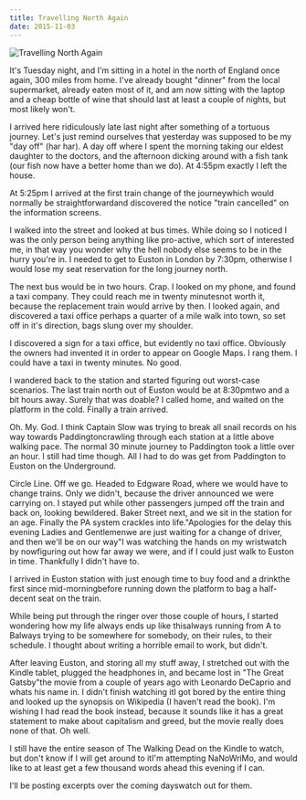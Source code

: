 ```yaml
---
title: Travelling North Again
date: 2015-11-03
---
```


![Travelling North Again](https://source.unsplash.com/9ZQzrLWV52M/1600x900)

It's Tuesday night, and I'm sitting in a hotel in the north of England once again, 300 miles from home. I've already bought "dinner" from the local supermarket, already eaten most of it, and am now sitting with the laptop and a cheap bottle of wine that should last at least a couple of nights, but most likely won't.

I arrived here ridiculously late last night after something of a tortuous journey. Let's just remind ourselves that yesterday was supposed to be my "day off" (har har). A day off where I spent the morning taking our eldest daughter to the doctors, and the afternoon dicking around with a fish tank (our fish now have a better home than we do). At 4:55pm exactly I left the house.

At 5:25pm I arrived at the first train change of the journeywhich would normally be straightforwardand discovered the notice "train cancelled" on the information screens.

I walked into the street and looked at bus times. While doing so I noticed I was the only person being anything like pro-active, which sort of interested me, in that way you wonder why the hell nobody else seems to be in the hurry you're in. I needed to get to Euston in London by 7:30pm, otherwise I would lose my seat reservation for the long journey north.

The next bus would be in two hours. Crap. I looked on my phone, and found a taxi company. They could reach me in twenty minutesnot worth it, because the replacement train would arrive by then. I looked again, and discovered a taxi office perhaps a quarter of a mile walk into town, so set off in it's direction, bags slung over my shoulder.

I discovered a sign for a taxi office, but evidently no taxi office. Obviously the owners had invented it in order to appear on Google Maps. I rang them. I could have a taxi in twenty minutes. No good.

I wandered back to the station and started figuring out worst-case scenarios. The last train north out of Euston would be at 8:30pmtwo and a bit hours away. Surely that was doable? I called home, and waited on the platform in the cold. Finally a train arrived.

Oh. My. God. I think Captain Slow was trying to break all snail records on his way towards Paddingtoncrawling through each station at a little above walking pace. The normal 30 minute journey to Paddington took a little over an hour. I still had time though. All I had to do was get from Paddington to Euston on the Underground.

Circle Line. Off we go. Headed to Edgware Road, where we would have to change trains. Only we didn't, because the driver announced we were carrying on. I stayed put while other passengers jumped off the train and back on, looking bewildered. Baker Street next, and we sit in the station for an age. Finally the PA system crackles into life."Apologies for the delay this evening Ladies and Gentlemenwe are just waiting for a change of driver, and then we'll be on our way"I was watching the hands on my wristwatch by nowfiguring out how far away we were, and if I could just walk to Euston in time. Thankfully I didn't have to.

I arrived in Euston station with just enough time to buy food and a drinkthe first since mid-morningbefore running down the platform to bag a half-decent seat on the train.

While being put through the ringer over those couple of hours, I started wondering how my life always ends up like thisalways running from A to Balways trying to be somewhere for somebody, on their rules, to their schedule. I thought about writing a horrible email to work, but didn't.

After leaving Euston, and storing all my stuff away, I stretched out with the Kindle tablet, plugged the headphones in, and became lost in "The Great Gatsby"the movie from a couple of years ago with Leonardo DeCaprio and whats his name in. I didn't finish watching itI got bored by the entire thing and looked up the synopsis on Wikipedia (I haven't read the book). I'm wishing I had read the book instead, because it sounds like it has a great statement to make about capitalism and greed, but the movie really does none of that. Oh well.

I still have the entire season of The Walking Dead on the Kindle to watch, but don't know if I will get around to itI'm attempting NaNoWriMo, and would like to at least get a few thousand words ahead this evening if I can.

I'll be posting excerpts over the coming dayswatch out for them.